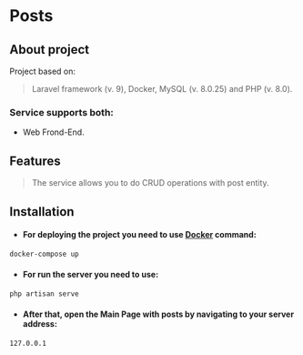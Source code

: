 # Posts

## About project

Project based on:
> Laravel framework (v. 9), Docker, MySQL (v. 8.0.25) and PHP (v. 8.0).

### Service supports both:
- Web Frond-End.

## Features
> The service allows you to do CRUD operations with post entity.

## Installation

- #### For deploying the project you need to use [Docker](https://www.docker.com/) command:
```sh
docker-compose up
```
- #### For run the server you need to use:
```sh
php artisan serve
```
- #### After that, open the Main Page with posts by navigating to your server address:
```sh
127.0.0.1
```
